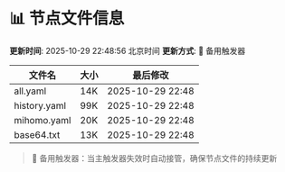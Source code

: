 # 📊 节点文件信息

**更新时间**: 2025-10-29 22:48:56 北京时间
**更新方式**: 🔄 备用触发器

| 文件名 | 大小 | 最后修改 |
|--------|------|----------|
| all.yaml | 14K | 2025-10-29 22:48 |
| history.yaml | 99K | 2025-10-29 22:48 |
| mihomo.yaml | 20K | 2025-10-29 22:48 |
| base64.txt | 13K | 2025-10-29 22:48 |

> 🔄 备用触发器：当主触发器失效时自动接管，确保节点文件的持续更新
